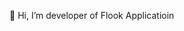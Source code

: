 👋 Hi, I’m developer of Flook Applicatioin

<!---
flook-dev/flook-dev is a ✨ special ✨ repository because its `README.md` (this file) appears on your GitHub profile.
You can click the Preview link to take a look at your changes.
--->
